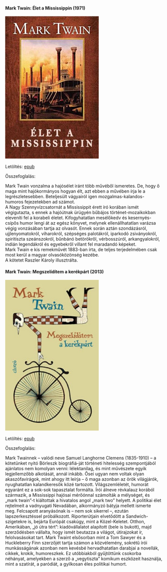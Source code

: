 #### <a name="id_937">Mark Twain: Élet a Mississippin (1971)</a>
<img src="https://github.com/BercziSandor/calibre_lib/raw/main/Mark%20Twain/Elet%20a%20Mississippin%20%28937%29/cover.jpg" alt="cover" width="300"/>

Letöltés: [epub](https://github.com/BercziSandor/calibre_lib/raw/main/Mark%20Twain/Elet%20a%20Mississippin%20%28937%29/Elet%20a%20Mississippin%20-%20Mark%20Twain.epub)

Összefoglalás:
<div>
<p>Mark Twain vonzalma a hajósélet iránt több művéből ismeretes. De, hogy ő maga mint hajókormányos hogyan élt, azt ebben a művében írja le a legrészletesebben. Beteljesült vágyairól igen mozgalmas-kalandos-humoros fejezetekben ad számot. <br>A Nagy Szennyvízcsatornát a Mississippit érett író korában ismét végigutazta, s ennek a hajóútnak ürügyén bűbájos történet-mozaikokban eleveníti fel a korabeli életet. Kifogyhatatlan mesélőkedv és kesernyés-csípős humor lengi át az egész könyvet, melynek ellenállhatatlan varázsa végig vonzásában tartja az olvasót. Ennek során aztán szondázásról, ujjlenyomatokról, viharokról, szépséges palotákról, iparkodó zsiványokról, spiritiszta szeánszokról, bűnbánó betörökről, vérbosszúról, arkangyalokról, indián legendákról és egyebekről villant fel maradandó képeket. <br>Mark Twain e kis remekművét 1883-ban írta, de teljes terjedelmében csak most kerül a magyar olvasóközönség kezébe.<br>A kötetet Raszler Károly illusztrálta.</p></div>

#### <a name="id_936">Mark Twain: Megszelídítem a kerékpárt (2013)</a>
<img src="https://github.com/BercziSandor/calibre_lib/raw/main/Mark%20Twain/Megszeliditem%20a%20kerekpart%20%28936%29/cover.jpg" alt="cover" width="300"/>

Letöltés: [epub](https://github.com/BercziSandor/calibre_lib/raw/main/Mark%20Twain/Megszeliditem%20a%20kerekpart%20%28936%29/Megszeliditem%20a%20kerekpart%20-%20Mark%20Twain.epub)

Összefoglalás:
<div>
<p>Mark ​Twainnek – valódi neve Samuel Langhorne Clemens (1835-1910) – a kötetünket nyitó Börleszk biográfiá-ját történeti hitelesség szempontjából ajánlatos nem komolyan venni: lélektanilag, és mint művészete egyik legjellemzőbb alkotását, annál inkább. Ősei ugyan nem voltak olyan akaszófavirágok, mint ahogy itt leírja – ő maga azonban az örök világjárók, nyughatatlan kalandkeresők közé tartozott. Világszemléletét, humorát egyaránt ez a sok-sok tapasztalat formálta. Írói álneve révkalauz korából származik, a Mississippi hajósai mérőónnal számolták a mélységet, és „mark twain”-t kiáltottak a hivatalos angol „mark two” helyett. A politikai élet rejtelmeit a vadnyugati Nevadában, alkormányzó bátyja mellett ismerte meg. Felcsapott aranyásónak is – nem sok sikerrel –, ezután lapszerkesztéssel próbálkozott. Riporterútjain elvetődött a Sandwich-szigetekre is, bejárta Európát csakúgy, mint a Közel-Keletet. Otthon, Amerikában, „jó útra tért”: kiadóvállalatot alapított (bele is bukott), majd szerződésben vállalta, hogy ismét beutazza a világot, útirajzokat ír, felolvasásokat tart. Mark Twaint elsősorban mint a Tom Sawyer és a Huckleberry Finn szerzőjét tartja számon a közvélemény, sokrétű írói munkásságának azonban nem kevésbé hervadhatatlan darabjai a novellák, cikkek, krokik, humoreszkek. Ez utóbbiakból gyűjtöttünk csokorba néhányat, amelyekben a szerző a „vegytiszta” komikum eszközeit használja, mint a szatírát, a paródiát, a gyilkosan éles politikai humort.</p></div>

